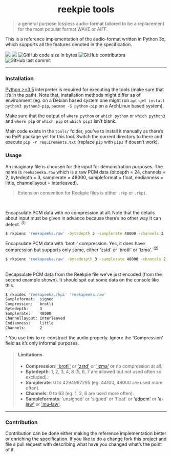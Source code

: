 <h1 align=center>reekpie tools</h1>

> a general purpose lossless audio-format tailored to be a replacement for the most popular format WAVE or AIFF.

This is a reference implementation of the audio-format written in Python 3x, which supports all the features denoted in the specification.

![](https://img.shields.io/badge/License-WTFPL-blue)
![](https://img.shields.io/badge/Made%20with-Python%203.x-blue)
![GitHub code size in bytes](https://img.shields.io/github/languages/code-size/tryamid/reekpie)
![GitHub contributors](https://img.shields.io/github/contributors/tryamid/reekpie)
![GitHub last commit](https://img.shields.io/github/last-commit/tryamid/reekpie)

---

### Installation
[Python >=3.5][1] interpreter is required for executing the tools (make sure that it’s in the path). Note that, installation methods might differ as of environment (eg. on a Debian based system one might run `apt-get install python3 python3-pip`, `pacman -S python-pip` on a ArchLinux based system).

Make sure that the output of `where python` or `which python` or `which python3` and `where pip` or `which pip` or `which pip3` isn’t blank.

Main code exists in the `tools/` folder, you’ve to install it manually as there’s no PyPI package yet for this tool. Switch the current directory to there and execute `pip -r requirements.txt` (replace `pip` with `pip3` if doesn’t work).

### Usage

An imaginary file is choosen for the input for demonstration purposes. The name is `reekapeeka.raw` which is a raw PCM data (bitdepth = 24, channels = 2, bytedepth = 3, samplerate = 48000, sampleformat = float, endianness = little, channellayout = interleaved).

> Extension convention for Reekpie files is either `.rkp` or `.rkpi`.

<br/>

Encapsulate PCM data with no compression at all. Note that the details about input must be given in advance because there’s no other way it can detect. <sup>(1)</sup>
```bash
$ rkpienc 'reekapeeka.raw' -bytedepth 3 -samplerate 48000 -channels 2 'reekapeeka.rkp'
```

Encapsulate PCM data with 'brotli' compression. Yes, it does have compression but supports only some, either 'zstd' or 'brotli' or 'lzma'. <sup>(2)</sup>

```bash
$ rkpienc 'reekapeeka.raw' -bytedetpth 3 -samplerate 48000 -channels 2 -compression brotli 'reekapeeka.rkpi'
```

<br/>
Decapsulate PCM data from the Reekpie file we’ve just encoded (from the second example shown). It should spit out some data on the console like this.

```bash
$ rkpidec 'reekapeeka.rkpi' 'reekapeeka.raw'
Sampleformat:  signed
Compression:   brotli
Bytedepth:     3
Samplerate:    48000
Channellayout: interleaved
Endianness:    little
Channels:      2
```

^ You use this to re-construct the audio properly. Ignore the 'Compression' field as it’s only informal purposes. 

> #### Limitations
> - **Compression**: ['brotli'][2] or ['zstd'][3] or ['lzma'][4] or no compression at all.
> - **Bytedepth**: 1, 2, 3, 4, 8 (5, 6, 7 are allowed but not used often so excluded).
> - **Samplerate**: 0 to 4294967295 (eg. 44100, 48000 are used more often).
> - **Channels**: 0 to 63 (eg. 1, 2, 6 are used more often).
> - **Sampleformats**: 'unsigned' or 'signed' or 'float' or ['adpcm'][5] or ['a-law'][6] or ['mu-law'][7].
---

### Contribution
Contribution can be done either making the reference implementation better or enriching the specification. If you like to do a change fork this project and file a pull request with describing what have you changed what’s the point of it.

[1]: https://www.python.org/downloads/
[2]: https://brotli.org/
[3]: https://facebook.github.io/zstd/
[4]: https://en.wikipedia.org/wiki/Lempel%E2%80%93Ziv%E2%80%93Markov_chain_algorithm
[5]: https://en.wikipedia.org/wiki/Adaptive_differential_pulse-code_modulation
[6]: https://en.wikipedia.org/wiki/A-law_algorithm
[7]: https://en.wikipedia.org/wiki/%CE%9C-law_algorithm